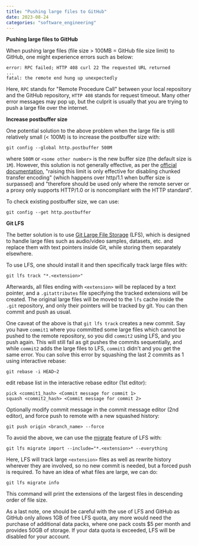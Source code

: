 ```yaml
---
title: "Pushing large files to GitHub"
date: 2023-08-24
categories: "software_engineering"
---
```

**Pushing large files to GitHub**

When pushing large files (file size > 100MB = GitHub file size limit) to GitHub, one might experience errors such as below:

```
error: RPC failed; HTTP 408 curl 22 The requested URL returned
... 
fatal: the remote end hung up unexpectedly
```

Here, `RPC` stands for "Remote Procedure Call" between your local repository and the GitHub repository, `HTTP 408` stands for request timeout. Many other error messages may pop up, but the culprit is usually that you are trying to push a large file over the internet.

**Increase postbuffer size**

One potential solution to the above problem when the large file is still relatively small (< 100M) is to increase the postbuffer size with:

```
git config --global http.postbuffer 500M
```
where `500M` or `<some other number>` is the new buffer size (the default size is `1M`). However, this solution is not generally effective, as per the [official documentation][postbuffer_doc], "raising this limit is only effective for disabling chunked
transfer encoding" (which happens over http/1.1 when buffer size is surpassed) and "therefore should be used only where the remote
server or a proxy only supports HTTP/1.0 or is noncompliant with the
HTTP standard".

To check existing postbuffer size, we can use:

```
git config --get http.postbuffer
```

**Git LFS**

The better solution is to use [Git Large File Storage][git_lfs] (LFS), which is designed to handle large files such as audio/video samples, datasets, etc. and replace them with text pointers inside Git, while storing them separately elsewhere.

To use LFS, one should install it and then specifically track large files with:

```
git lfs track "*.<extension>"
```

Afterwards, all files ending with `<extension>` will be replaced by a text pointer, and a `.gitattributes` file specifying the tracked extensions will be created. The original large files will be moved to the `lfs` cache inside the `.git` repository, and only their pointers will be tracked by git. You can then commit and push as usual. 

One caveat of the above is that `git lfs track` creates a new commit. Say you have `commit1` where you committed some large files which cannot be pushed to the remote repository, so you did `commit2` using LFS, and you push again. This will still fail as git pushes the commits sequentially, and while `commit2` adds the large files to LFS, `commit1` didn't and you get the same error. You can solve this error by squashing the last 2 commits as 1 using interactive rebase:

```
git rebase -i HEAD~2
```

edit rebase list in the interactive rebase editor (1st editor):

```
pick <commit1_hash> <Commit message for commit 1>
squash <commit2_hash> <Commit message for commit 2>
```

Optionally modify commit message in the commit message editor (2nd editor), and force push to remote with a new squashed history:

```
git push origin <branch_name> --force
```

To avoid the above, we can use the [migrate][git_lfs_migrate] feature of LFS with:

```
git lfs migrate import --include="*.<extension>* --everything
```

Here, LFS will track large `<extension>` files as well as rewrite history wherever they are involved, so no new commit is needed, but a forced push is required. To have an idea of what files are large, we can do:

```
git lfs migrate info
```

This command will print the extensions of the largest files in descending order of file size.

As a last note, one should be careful with the use of LFS and GitHub as GitHub only allows 1GB of free LFS quota, any more would need the purchase of additional data packs, where one pack costs $5 per month and provides 50GB of storage. If your data quota is exceeded, LFS will be disabled for your account.



[postbuffer_doc]: https://git-scm.com/docs/git-config#Documentation/git-config.txt-httppostBuffer
[git_lfs]: https://git-lfs.com/
[git_lfs_migrate]: https://github.com/git-lfs/git-lfs/blob/main/docs/man/git-lfs-migrate.adoc


